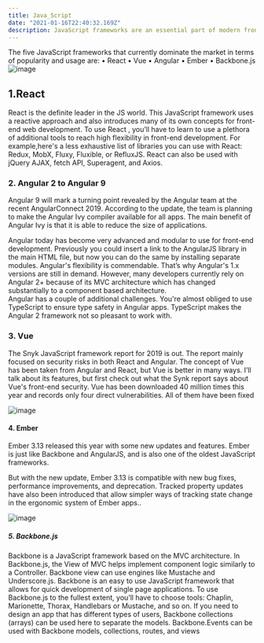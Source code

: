 ```yaml
---
title: Java_Script
date: "2021-01-16T22:40:32.169Z"
description: JavaScript frameworks are an essential part of modern front-end web development, providing developers with tried and tested tools for building scalable, interactive web applications.
---
```

The five JavaScript frameworks that currently dominate the market in terms of popularity and usage are:
•	React
•	Vue
•	Angular
•	Ember
•	Backbone.js
![image](https://user-images.githubusercontent.com/54213137/114766857-8eaedb00-9d84-11eb-8e12-a1e68f018b88.png)


## 1.React

React is the definite leader in the JS world. This JavaScript framework uses a reactive approach and also introduces many of its own concepts for front-end web development.
To use React , you’ll have to learn to use a plethora of additional tools to reach high flexibility in front-end development. For example,here's a less exhaustive list of libraries you can use with React: Redux, MobX, Fluxy, Fluxible, or RefluxJS. React can also be used with jQuery AJAX, fetch API, Superagent, and Axios.



### 2. Angular 2 to Angular 9

Angular 9 will mark a turning point revealed by the Angular team at the recent AngularConnect 2019. According to the update, the team
is planning to make the Angular Ivy compiler available for all apps. The main benefit of Angular Ivy is that it is able to reduce the
size of applications.

Angular today has become very advanced and modular to use for front-end development. Previously you could insert a link to the AngularJS library in 
the main HTML file, but now you can do the same by installing separate modules.
Angular's flexibility is commendable. That’s why Angular's 1.x versions are still in demand. However, many developers currently rely on Angular 2+ because
 of its MVC architecture which has changed substantially to a component based architecture.  
Angular has a couple of additional challenges. You're almost obliged to use TypeScript to ensure type safety in Angular apps. TypeScript makes the Angular 2 framework not so pleasant to work with.



### 3. Vue

The Snyk JavaScript framework report for 2019 is out. The report mainly focused on security risks in both React and Angular.
The concept of Vue has been taken from Angular and React, but Vue is better in many ways. I’ll talk about its features, but
first check out what the Synk report says about Vue's front-end security. Vue has been downloaded 40 million times this year
and records only four direct vulnerabilities. All of them have been fixed

![image](https://www.google.com/url?sa=i&url=https%3A%2F%2Fen.wikipedia.org%2Fwiki%2FVue.js&psig=AOvVaw0g-8yu0OyiixWlJBe2jYUy&ust=1619605130210000&source=images&cd=vfe&ved=0CAIQjRxqFwoTCNiIkMKZnvACFQAAAAAdAAAAABAD)





#### 4. Ember
Ember 3.13 released this year with some new updates and features. Ember is just like Backbone and AngularJS, and is also one 
of the oldest JavaScript frameworks.

But with the new update, Ember 3.13 is compatible with new bug fixes, performance improvements, and deprecation. Tracked property updates have also been 
introduced that allow simpler ways of tracking state change in the ergonomic system of Ember apps..

![image](https://www.google.com/imgres?imgurl=https%3A%2F%2Femberjs.com%2Fimages%2Ftomsters%2Fteaching-reverse.png&imgrefurl=https%3A%2F%2Femberjs.com%2Flearn%2F&tbnid=lMrfUhgUgz7RsM&vet=12ahUKEwicqPu8mp7wAhWB2XMBHWAjDoUQMygDegUIARC8AQ..i&docid=bPaBJ3f1ie4SyM&w=822&h=694&q=amberjs%20image%20js&ved=2ahUKEwicqPu8mp7wAhWB2XMBHWAjDoUQMygDegUIARC8AQ)


##### 5. Backbone.js
Backbone is a JavaScript framework based on the MVC architecture. In Backbone.js, the View of MVC helps implement component logic similarly to a Controller. 
Backbone view can use engines like Mustache and Underscore.js.
Backbone is an easy to use JavaScript framework that allows for quick development of single page applications. To use Backbone.js to the fullest extent, you’ll have
 to choose tools: Chaplin, Marionette, Thorax, Handlebars or Mustache, and so on.
If you need to design an app that has different types of users, Backbone collections (arrays) can be used here to separate the models. Backbone.Events can be used 
with Backbone models, collections, routes, and views

